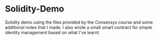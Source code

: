 # Solidity-Demo

Solidity demo using the files provided by the Consensys course and some additional notes that I made. I also wrote a small smart contract for simple identity management based on what I've learnt.
